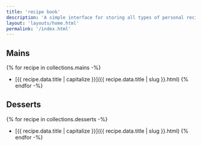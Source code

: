 ```yaml
---
title: 'recipe book'
description: 'A simple interface for storing all types of personal recipes. Choose from a recipe below:'
layout: 'layouts/home.html'
permalink: '/index.html'
---
```


## Mains

{% for recipe in collections.mains -%}
- [{{ recipe.data.title | capitalize }}]({{ recipe.data.title | slug }}.html)
{% endfor -%}

## Desserts

{% for recipe in collections.desserts -%}
- [{{ recipe.data.title | capitalize }}]({{ recipe.data.title | slug }}.html)
{% endfor -%}